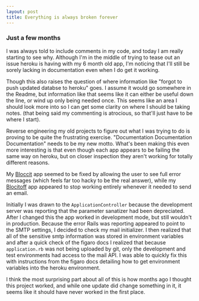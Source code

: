```yaml
---
layout: post
title: Everything is always broken forever
---
```


### Just a few months

I was always told to include comments in my code, and today I am really starting to see why. Although I'm in the middle of trying to tease out an issue heroku is having with my 6 month old app, I'm noticing that I'll still be sorely lacking in documentation even when I do get it working.

Though this also raises the question of where information like "forgot to push updated databse to heroku" goes. I assume it would go somewhere in the Readme, but information like that seems like it can either be useful down the line, or wind up only being needed once. This seems like an area I should look more into so I can get some clarity on where I should be taking notes. (that being said my commenting is atrocious, so that'll just have to be where I start).

Reverse engineering my old projects to figure out what I was trying to do is proving to be quite the frustrating exercise. "Documentation Documentation Documentation" needs to be my new motto. What's been making this even more interesting is that even though each app appears to be failing the same way on heroku, but on closer inspection they aren't working for totally different reasons. 

My [Bloccit](https://rocky-gorge-8621.herokuapp.com/) app seemed to be fixed by allowing the user to see full error messages (which feels far too hacky to be the real answer), while my [Blocitoff](https://arcane-fjord-2494.herokuapp.com/) app appeared to stop working entirely whenever it needed to send an email. 

Initially I was drawn to the `ApplicationController` because the development server was reporting that the parameter sanatizer had been depreciated. After I changed this the app worked in development mode, but still wouldn't in production. Because the error Rails was reporting appeared to point to the SMTP settings, I decided to check my mail initializer. I then realized that all of the sensitive smtp information was stored in environment variables and after a quick check of the figaro docs I realized that because `application.rb` was not being uploaded by git, only the development and test environments had access to the mail API. I was able to quickly fix this with instructions from the figaro docs detailing how to get environment variables into the heroku environment.

I think the most surprising part about all of this is how months ago I thought this project worked, and while one update did change something in it, it seems like it should have never worked in the first place.